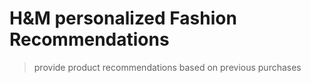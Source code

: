 # H&M personalized Fashion Recommendations
> provide product recommendations based on previous purchases
